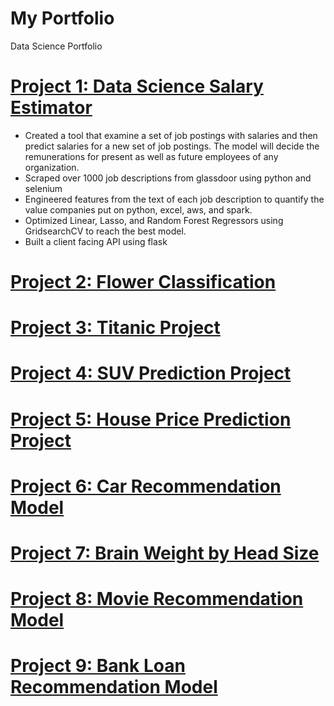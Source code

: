 # My Portfolio
Data Science Portfolio

# [Project 1: Data Science Salary Estimator](https://github.com/maulik-vyas/SalaryPredictionProject) 
* Created a tool that examine a set of job postings with salaries and then predict salaries for a new set of job postings. The model will   decide the remunerations for present as well as future employees of any organization.
* Scraped over 1000 job descriptions from glassdoor using python and selenium
* Engineered features from the text of each job description to quantify the value companies put on python, excel, aws, and spark. 
* Optimized Linear, Lasso, and Random Forest Regressors using GridsearchCV to reach the best model. 
* Built a client facing API using flask 

# [Project 2: Flower Classification](https://github.com/maulik-vyas/IRIS-Dataset-Project)

# [Project 3: Titanic Project](https://github.com/maulik-vyas/Titanic-Project)

# [Project 4: SUV Prediction Project](https://github.com/maulik-vyas/SUV-Prediction)

# [Project 5: House Price Prediction Project](https://github.com/maulik-vyas/HousePricePredictionProject)

# [Project 6: Car Recommendation Model](https://github.com/maulik-vyas/AutomobilesRecommenderModel)

# [Project 7: Brain Weight by Head Size](https://github.com/maulik-vyas/BrainWeightProject/blob/master/BrainWeight.ipynb)

# [Project 8: Movie Recommendation Model](https://github.com/maulik-vyas/MovieRecommendationModel)

# [Project 9: Bank Loan Recommendation Model](https://github.com/maulik-vyas/LoanRecommendationModel)
